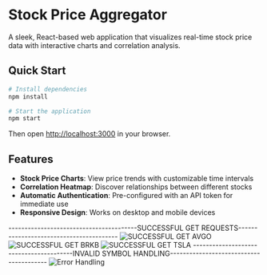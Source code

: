# Stock Price Aggregator

A sleek, React-based web application that visualizes real-time stock price data with interactive charts and correlation analysis.

## Quick Start

```bash
# Install dependencies
npm install

# Start the application
npm start
```

Then open [http://localhost:3000](http://localhost:3000) in your browser.

## Features

- **Stock Price Charts**: View price trends with customizable time intervals
- **Correlation Heatmap**: Discover relationships between different stocks
- **Automatic Authentication**: Pre-configured with an API token for immediate use
- **Responsive Design**: Works on desktop and mobile devices

----------------------------------------SUCCESSFUL GET REQUESTS----------------------------------------
![SUCCESSFUL GET AVGO](https://github.com/user-attachments/assets/d267e20e-d7f8-4059-b944-4b47871dd65d)
![SUCCESSFUL GET BRKB](https://github.com/user-attachments/assets/24cee419-1b57-40be-a529-9caa831fa10e)
![SUCCESSFUL GET TSLA](https://github.com/user-attachments/assets/a1d009b8-6f1b-4f5e-92b2-5534d372bd83)
----------------------------------------INVALID SYMBOL HANDLING----------------------------------------
![Error Handling](https://github.com/user-attachments/assets/fdfaf542-83a5-468e-b4d5-ad3792363222)

